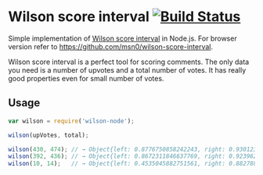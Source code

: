 # Wilson score interval [![Build Status](https://travis-ci.org/msn0/wilson-node.svg?branch=master)](http://travis-ci.org/msn0/wilson-node)

Simple implementation of [Wilson score interval](http://en.wikipedia.org/wiki/Binomial_proportion_confidence_interval) 
in Node.js. For browser version refer to https://github.com/msn0/wilson-score-interval.

Wilson score interval is a perfect tool for scoring comments. The only data you need is a number of upvotes 
and a total number of votes. It has really good properties even for small number of votes.

## Usage

```js
var wilson = require('wilson-node');

wilson(upVotes, total);

wilson(430, 474); // → Object{left: 0.8776750858242243, right: 0.9301239839930541}
wilson(392, 436); // → Object{left: 0.8672311846637769, right: 0.9239627360567735}
wilson(10, 14);   // → Object{left: 0.4535045882751561, right: 0.882788120898909}
```
